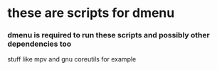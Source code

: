 # these are scripts for dmenu 

### dmenu is required to run these scripts and possibly other dependencies too
stuff like mpv and gnu coreutils for example
